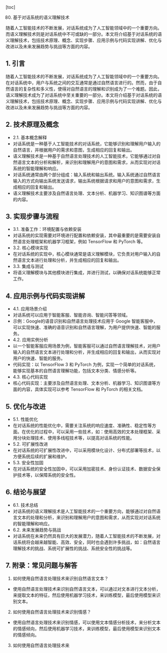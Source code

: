
[toc]                    
                
                
80. 基于对话系统的语义理解技术

随着人工智能技术的不断发展，对话系统成为了人工智能领域中的一个重要方向。而语义理解技术则是对话系统中不可或缺的一部分。本文将介绍基于对话系统的语义理解技术，包括技术原理、概念、实现步骤、应用示例与代码实现讲解、优化与改进以及未来发展趋势与挑战等方面的内容。

## 1. 引言

随着人工智能技术的不断发展，对话系统成为了人工智能领域中的一个重要方向。在对话系统中，用户与系统之间的交互通常是通过自然语言进行的。然而，由于自然语言的复杂性和多义性，使得对自然语言的理解和识别成为了一个难题。因此，语义理解技术成为了对话系统中至关重要的一部分。本文将介绍基于对话系统的语义理解技术，包括技术原理、概念、实现步骤、应用示例与代码实现讲解、优化与改进以及未来发展趋势与挑战等方面的内容。

## 2. 技术原理及概念

- 2.1. 基本概念解释
- 对话系统是一种基于人工智能技术的对话系统，它能够识别和理解用户输入的自然语言，并根据用户的需求和意图，生成相应的回复和输出。
- 语义理解技术是一种基于自然语言处理技术的人工智能技术，它能够通过对自然语言文本的分析和解析，来识别和理解用户的意图和需求，从而实现对对话系统的智能理解和响应。
- 对话系统通常由两个部分组成：输入系统和输出系统。输入系统通过自然语言输入的方式向输出系统发送请求，输出系统根据请求和用户的意图和需求，生成相应的回复和输出。
- 语义理解技术主要涉及自然语言处理、文本分析、机器学习、知识图谱等方面的内容。

## 3. 实现步骤与流程

- 3.1. 准备工作：环境配置与依赖安装
- 对话系统的实现需要对环境进行配置和依赖安装，其中最重要的是需要安装自然语言处理框架和机器学习框架，例如 TensorFlow 和 PyTorch 等。
- 3.2. 核心模块实现
- 在对话系统的实现中，核心模块通常是语义理解模块，它负责对用户输入的自然语言文本进行处理和分析，并生成相应的回复和输出。
- 3.3. 集成与测试
- 将语义理解模块与其他模块进行集成，并进行测试，以确保对话系统能够正常工作。

## 4. 应用示例与代码实现讲解

- 4.1. 应用场景介绍
- 对话系统可以应用于智能客服、智能咨询、智能问答等领域。
- 示例：Google的语音识别和自然语言处理技术应用于 Google 智能客服中，可以实现快速、准确的语音识别和自然语言理解，为用户提供快速、智能的服务。
- 4.2. 应用实例分析
- 以一个智能客服应用场景为例，智能客服可以通过自然语言理解技术，对用户输入的自然语言文本进行处理和分析，并生成相应的回复和输出，从而实现对用户的快速、智能的服务。
- 代码实现：以 TensorFlow 3 和 PyTorch 为例，实现一个简单的对话系统，能够实现基本的自然语言理解功能，包括文本分类、情感分析等。
- 4.3. 核心代码实现
- 核心代码实现：主要涉及自然语言处理、文本分析、机器学习、知识图谱等方面的内容，具体实现可以参考 TensorFlow 和 PyTorch 的相关文档。

## 5. 优化与改进

- 5.1. 性能优化
- 在对话系统的性能优化中，需要关注系统的响应速度、准确性、稳定性等方面。在优化的过程中，可以采用一些技术，如：使用高效的文本处理框架、采用分块处理技术、使用多线程技术等，以提高对话系统的性能。
- 5.2. 可扩展性改进
- 在对话系统的可扩展性改进中，可以采用模块化设计、分布式部署等技术，以方便系统后续的扩展和维护。
- 5.3. 安全性加固
- 在对话系统的安全性加固中，可以采用加密技术、身份认证技术、数据安全保护技术等，以保障系统的安全性。

## 6. 结论与展望

- 6.1. 技术总结
- 对话系统的语义理解技术是人工智能技术的一个重要方向，能够通过对自然语言文本的处理和分析，来识别和理解用户的意图和需求，从而实现对对话系统的智能理解和响应。
- 6.2. 未来发展趋势与挑战
- 对话系统在未来仍然具有巨大的发展潜力，随着人工智能技术的不断发展，对话系统将会越来越智能、高效、安全，同时也会遇到许多挑战，如：自然语言理解技术的挑战、系统可扩展性的挑战、系统安全性的挑战等。

## 7. 附录：常见问题与解答

1. 如何使用自然语言处理技术来识别自然语言文本？
- 使用自然语言处理技术来识别自然语言文本，可以通过对文本进行文本分析，来提取文本的特征，然后使用机器学习技术，来训练模型，最后使用模型来识别文本。
2. 如何使用自然语言处理技术来识别情感？
- 使用自然语言处理技术来识别情感，可以使用文本情感分析技术，来分析文本的情感倾向，然后使用机器学习技术，来训练模型，最后使用模型来识别文本的情感倾向。
3. 如何使用自然语言处理技术来

